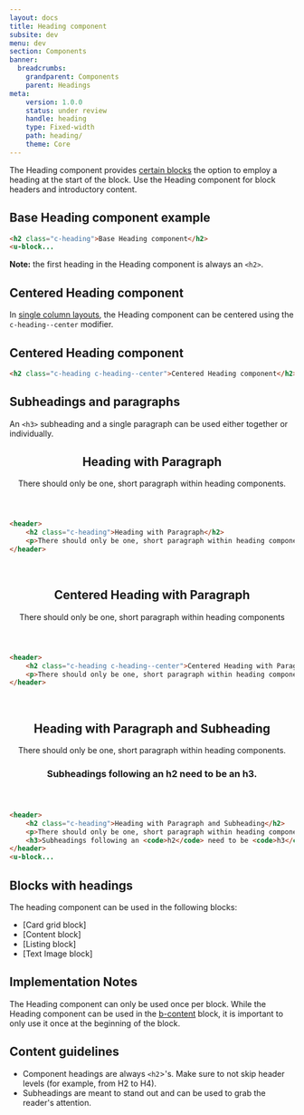 ```yaml
---
layout: docs
title: Heading component
subsite: dev
menu: dev
section: Components
banner:
  breadcrumbs:
    grandparent: Components
    parent: Headings
meta:
    version: 1.0.0
    status: under review
    handle: heading
    type: Fixed-width
    path: heading/
    theme: Core
---
```

The Heading component provides [certain blocks](#blocks-with-headings) the option to employ a heading at the start of the block. Use the Heading component for block headers and introductory content.

<h2 class="c-heading">Base Heading component example</h2>

```html
<h2 class="c-heading">Base Heading component</h2>
<u-block...
```

**Note:** the first heading in the Heading component is always an `<h2>`.

## Centered Heading component 

In [single column layouts](#), the Heading component can be centered using the <br> `c-heading--center` modifier.

<h2 class="c-heading c-heading--center">Centered Heading component</h2>

```html
<h2 class="c-heading c-heading--center">Centered Heading component</h2>
```

## Subheadings and paragraphs

An `<h3>` subheading and a single paragraph can be used either together or individually. 

<header>
    <h2 class="c-heading">Heading with Paragraph</h2>
    <p>There should only be one, short paragraph within heading components.</p>
</header>

```html
<header>
    <h2 class="c-heading">Heading with Paragraph</h2>
    <p>There should only be one, short paragraph within heading components.</p>
</header>
```
<br>
<header>
    <h2 class="c-heading c-heading--center">Centered Heading with Paragraph</h2>
    <p>There should only be one, short paragraph within heading components</p>
</header>

```html
<header>
    <h2 class="c-heading c-heading--center">Centered Heading with Paragraph</h2>
    <p>There should only be one, short paragraph within heading components.</p>
</header>
```
<br>
<header>
    <h2 class="c-heading">Heading with Paragraph and Subheading</h2>
    <p>There should only be one, short paragraph within heading components.</p>
    <h3>Subheadings following an h2 need to be an h3.</h3>
</header>

```html
<header>
    <h2 class="c-heading">Heading with Paragraph and Subheading</h2>
    <p>There should only be one, short paragraph within heading components.</p>
    <h3>Subheadings following an <code>h2</code> need to be <code>h3</code>s.</h3>
</header>
<u-block...
```

## Blocks with headings

The heading component can be used in the following blocks:

- [Card grid block]
- [Content block]
- [Listing block]
- [Text Image block]

## Implementation Notes

The Heading component can only be used once per block. While the Heading component can be used in the [b-content](#) block, it is important to only use it once at the beginning of the block. 


## Content guidelines

- Component headings are always `<h2`>'s. Make sure to not skip header levels (for example, from H2 to H4).
- Subheadings are meant to stand out and can be used to grab the reader's attention.
